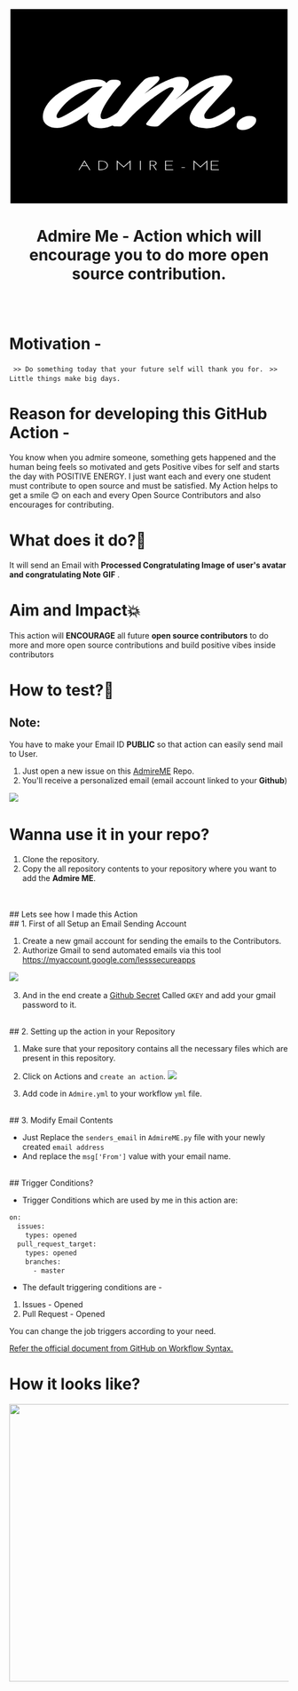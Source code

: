 <div align="center">
<img src="https://github.com/Pratham31/AdmireME/blob/master/AdmireMELogo.png" width ="500" height="350">
</div>

<h1 align="center">Admire Me - Action which will encourage you to do more open source contribution.</h1>
<br>
<br>

# Motivation -
``` >> Do something today that your future self will thank you for.```
``` >> Little things make big days.```

# Reason for developing this GitHub Action -

You know when you admire someone, something gets happened and the human being feels so motivated and gets Positive vibes for self and starts the day with POSITIVE ENERGY. I just want each and every one student must contribute to open source and must be satisfied. My Action helps to get a smile 😊 on each and every Open Source Contributors and also encourages for contributing.

# What does it do?🤔

It will send an Email with **Processed Congratulating Image of user's avatar and congratulating Note GIF**  .

# Aim and Impact💥

This action will **ENCOURAGE** all future **open source contributors** to do more and more open source contributions and build positive vibes inside contributors


# How to test?🤔

## Note:
You have to make your Email ID **PUBLIC** so that action can easily send mail to User.

1. Just open a new issue on this [AdmireME](https://github.com/Pratham31/AdmireME) Repo.
2. You'll receive a personalized email (email account linked to your **Github**)

![](./.github/YouRockDemo.gif)

# Wanna use it in your repo?

1. Clone the repository.
2. Copy the all repository contents to your repository where you want to add the **Admire ME**.
<br>
<br>
## Lets see how I made this Action
<br>
## 1. First of all Setup an Email Sending Account

1. Create a new gmail account for sending the emails to the Contributors.
2. Authorize Gmail to send automated emails via this tool https://myaccount.google.com/lesssecureapps

![](https://docs.bitnami.com/images/img/apps/common/google-security.png)

3. And in the end create a [Github Secret](https://docs.github.com/en/actions/configuring-and-managing-workflows/creating-and-storing-encrypted-secrets) Called `GKEY` and add your gmail password to it.
<br>
## 2. Setting up the action in your Repository

1. Make sure that your repository contains all the necessary files which are present in this repository.
2. Click on Actions and `create an action`.
   ![](https://docs.github.com/assets/images/help/repository/actions-tab.png)

3. Add code in `Admire.yml` to your workflow `yml` file.
<br>
## 3. Modify Email Contents 

 - Just Replace the `senders_email` in `AdmireME.py` file with your newly created `email address`
 - And replace the `msg['From']` value with your email name.
<br>
## Trigger Conditions?

- Trigger Conditions which are used by me in this action are:

```
on:
  issues:
    types: opened
  pull_request_target:
    types: opened
    branches:
      - master
```

- The default triggering conditions are -

1.  Issues - Opened
2.  Pull Request - Opened

You can change the job triggers according to your need.

[Refer the official document from GitHub on Workflow Syntax.](https://docs.github.com/en/actions/reference/workflow-syntax-for-github-actions)
<br>
# How it looks like?

<img src="https://github.com/Pratham31/AdmireME/blob/master/Output.gif" height="500" width="900" align="left"></img>

